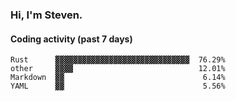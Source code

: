 ### Hi, I'm Steven.

#### Coding activity (past 7 days)
```
Rust      ▓▓▓▓▓▓▓▓▓▓▓▓▓▓▓▓▓▓▓▓▓▓▓▓▓▓▓▓▓▓  76.29%
other     ▓▓▓▓                            12.01%
Markdown  ▓▓                               6.14%
YAML      ▓▓                               5.56%
```
